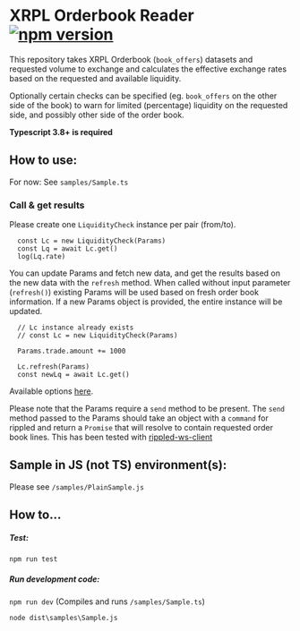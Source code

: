 # XRPL Orderbook Reader [![npm version](https://badge.fury.io/js/xrpl-orderbook-reader.svg)](https://www.npmjs.com/xrpl-orderbook-reader)

This repository takes XRPL Orderbook (`book_offers`) datasets and requested volume to
exchange and calculates the effective exchange rates based on the requested and available liquidity.

Optionally certain checks can be specified (eg. `book_offers` on the other side of the book)
to warn for limited (percentage) liquidity on the requested side, and possibly other side
of the order book.

**Typescript 3.8+ is required**

## How to use:
For now: See `samples/Sample.ts`

### Call & get results

Please create one `LiquidityCheck` instance per pair (from/to).

```
  const Lc = new LiquidityCheck(Params)
  const Lq = await Lc.get()
  log(Lq.rate)
```

You can update Params and fetch new data, and get the results based on the new data
with the `refresh` method. When called without input parameter (`refresh()`) existing
Params will be used based on fresh order book information. If a new Params object is
provided, the entire instance will be updated.

```
  // Lc instance already exists
  // const Lc = new LiquidityCheck(Params)
  
  Params.trade.amount += 1000

  Lc.refresh(Params)
  const newLq = await Lc.get()
```

Available options [here](https://github.com/XRPL-Labs/XRPL-Orderbook-Reader/blob/38be170007366095bd078713ecbb65684420539d/src/types/Reader.ts#L17).

Please note that the Params require a `send` method to be present. The `send` method passed
to the Params should take an object with a `command` for rippled and return a `Promise`
that will resolve to contain requested order book lines. This has been tested with
[rippled-ws-client](https://www.npmjs.com/package/rippled-ws-client)

## Sample in JS (not TS) environment(s):

Please see `/samples/PlainSample.js`

## How to...

##### Test:

`npm run test`

##### Run development code:

`npm run dev` (Compiles and runs `/samples/Sample.ts`)

`node dist\samples\Sample.js`
